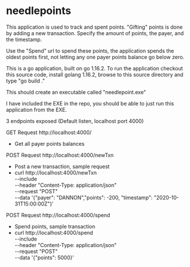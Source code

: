 # needlepoints

This application is used to track and spent points.  "Gifting" points is done by adding a new transaction.  Specify the amount of points, the payer, and the timestamp.

Use the "Spend" url to spend these points, the application spends the oldest points first, not letting any one payer points balance go below zero.

This is a go application, built on go 1.16.2.  To run the application checkout this source code, install golang 1.16.2, browse to this source directory and type "go build ."

This should create an executable called "needlepoint.exe"

I have included the EXE in the repo, you should be able to just run this application from the EXE.


3 endpoints exposed
 (Default listen, localhost port 4000)
 
GET Request http://localhost:4000/
 - Get all payer points balances

POST Request http://localhost:4000/newTxn
 - Post a new transaction, sample request
 - curl http://localhost:4000/newTxn    
   --include     \
   --header "Content-Type: application/json"   \
   --request "POST"    \
   --data '{"payer": "DANNON","points": -200, "timestamp": "2020-10-31T15:00:00Z"}'
 
POST Request http://localhost:4000/spend
 - Spend points, sample transaction
 - curl http://localhost:4000/spend    \
    --include     \
    --header "Content-Type: application/json"   \
    --request "POST"  \
    --data '{"points": 5000}'

 

